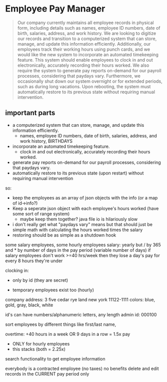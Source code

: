 # Employee Pay Manager
> Our company currently maintains all employee records in physical form, including details such as names, employee ID numbers, date of birth, salaries, address, and work history. We are looking to digitize our records and transition to a computerized system that can store, manage, and update this information efficiently.
> Additionally, our employees track their working hours using punch cards, and we would like the new system to incorporate an automated timekeeping feature. This system should enable employees to clock in and out electronically, accurately recording their hours worked.
> We also require the system to generate pay reports on-demand for our payroll processes, considering that paydays vary.
> Furthermore, we occasionally shut down our system overnight or for extended periods, such as during long vacations. Upon rebooting, the system must automatically restore to its previous state without requiring manual intervention.

## important parts
* a computerized system that can store, manage, and update this information efficiently.
  * names, employee ID numbers, date of birth, salaries, address, and work history, BIRTHDAYS
* incorporate an automated timekeeping feature. 
  * clock in and out electronically, accurately recording their hours worked.
* generate pay reports on-demand for our payroll processes, considering that paydays vary.
* automatically restore to its previous state (upon restart) without requiring manual intervention


so:
* keep the employees as an array of json objects with the info (or a map of id->info?)
* Keep a seperate json object with each employee's hours worked (have some sort of range system)
  * maybe keep them together? java file io is hilariously slow
* i don't really get what "paydays vary" means but that should just be simple math with calculating the hours worked times the salary
* restoring should be as simple as a shutdown hook

some salary employees, some hourly employees
salary: yearly but / by 365 and * by number of days in the pay period (variable number of days)
if salary employees don't work >=40 hrs/week then they lose a day's pay for every 8 hours they're under

clocking in:
- only by id (they are secret)

- temporary employees exist too (hourly)

company address: 3 five cedar rye land new york 11122-1111
colors: blue, gold, gray, black, white

id's can have numbers/alphanumeric letters, any length
admin id: 000100

sort employees by different things like first/last name, 

overtime: +40 hours in a week OR 9 days in a row = 1.5x pay
- ONLY for hourly employees
- this stacks (both = 2.25x)

search functionality to get employee information

everybody is a contracted employee (no taxes)
no benefits
delete and edit records in the CURRENT pay period only
